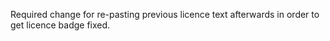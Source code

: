 Required change for re-pasting previous licence text afterwards in order to get licence badge fixed.
